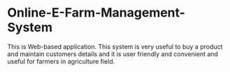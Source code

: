 # Online-E-Farm-Management-System
This is Web-based application. This system is very useful to buy a product and maintain customers details and it is user friendly and convenient and useful for farmers in agriculture field.
